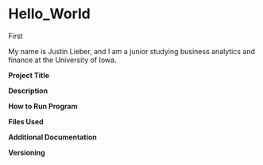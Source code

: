 # Hello_World
First

My name is Justin Lieber, and I am a junior studying business analytics and finance at the University of Iowa.

**Project Title**

**Description**

**How to Run Program**

**Files Used**

**Additional Documentation**

**Versioning**

